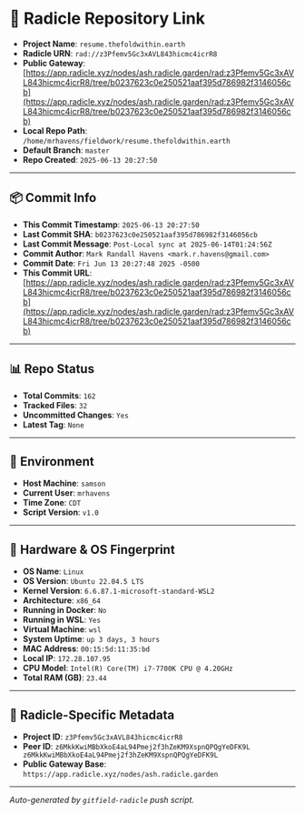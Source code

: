 # 🔗 Radicle Repository Link

- **Project Name**: `resume.thefoldwithin.earth`
- **Radicle URN**: `rad://z3Pfemv5Gc3xAVL843hicmc4icrR8`
- **Public Gateway**: [https://app.radicle.xyz/nodes/ash.radicle.garden/rad:z3Pfemv5Gc3xAVL843hicmc4icrR8/tree/b0237623c0e250521aaf395d786982f3146056cb](https://app.radicle.xyz/nodes/ash.radicle.garden/rad:z3Pfemv5Gc3xAVL843hicmc4icrR8/tree/b0237623c0e250521aaf395d786982f3146056cb)
- **Local Repo Path**: `/home/mrhavens/fieldwork/resume.thefoldwithin.earth`
- **Default Branch**: `master`
- **Repo Created**: `2025-06-13 20:27:50`

---

## 📦 Commit Info

- **This Commit Timestamp**: `2025-06-13 20:27:50`
- **Last Commit SHA**: `b0237623c0e250521aaf395d786982f3146056cb`
- **Last Commit Message**: `Post-Local sync at 2025-06-14T01:24:56Z`
- **Commit Author**: `Mark Randall Havens <mark.r.havens@gmail.com>`
- **Commit Date**: `Fri Jun 13 20:27:48 2025 -0500`
- **This Commit URL**: [https://app.radicle.xyz/nodes/ash.radicle.garden/rad:z3Pfemv5Gc3xAVL843hicmc4icrR8/tree/b0237623c0e250521aaf395d786982f3146056cb](https://app.radicle.xyz/nodes/ash.radicle.garden/rad:z3Pfemv5Gc3xAVL843hicmc4icrR8/tree/b0237623c0e250521aaf395d786982f3146056cb)

---

## 📊 Repo Status

- **Total Commits**: `162`
- **Tracked Files**: `32`
- **Uncommitted Changes**: `Yes`
- **Latest Tag**: `None`

---

## 🧭 Environment

- **Host Machine**: `samson`
- **Current User**: `mrhavens`
- **Time Zone**: `CDT`
- **Script Version**: `v1.0`

---

## 🧬 Hardware & OS Fingerprint

- **OS Name**: `Linux`
- **OS Version**: `Ubuntu 22.04.5 LTS`
- **Kernel Version**: `6.6.87.1-microsoft-standard-WSL2`
- **Architecture**: `x86_64`
- **Running in Docker**: `No`
- **Running in WSL**: `Yes`
- **Virtual Machine**: `wsl`
- **System Uptime**: `up 3 days, 3 hours`
- **MAC Address**: `00:15:5d:11:35:bd`
- **Local IP**: `172.28.107.95`
- **CPU Model**: `Intel(R) Core(TM) i7-7700K CPU @ 4.20GHz`
- **Total RAM (GB)**: `23.44`

---

## 🌱 Radicle-Specific Metadata

- **Project ID**: `z3Pfemv5Gc3xAVL843hicmc4icrR8`
- **Peer ID**: `z6MkkKwiMBbXkoE4aL94Pmej2f3hZeKM9XspnQPQgYeDFK9L
z6MkkKwiMBbXkoE4aL94Pmej2f3hZeKM9XspnQPQgYeDFK9L`
- **Public Gateway Base**: `https://app.radicle.xyz/nodes/ash.radicle.garden`

---

_Auto-generated by `gitfield-radicle` push script._
